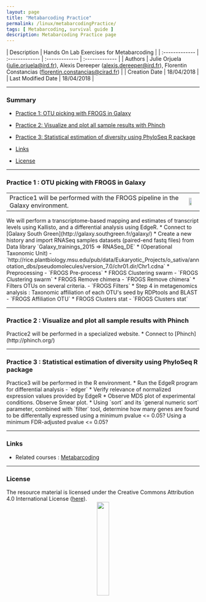 ```yaml
---
layout: page
title: "Metabarcoding Practice"
permalink: /linux/metabarcodingPractice/
tags: [ Metabarcoding, survival guide ]
description: Metabarcoding Practice page
---
```


| Description | Hands On Lab Exercises for Metabarcoding |
| :------------- | :------------- | :------------- | :------------- |
| Authors | Julie Orjuela (julie.orjuela@ird.fr), Alexis Dereeper (alexis.dereeper@ird.fr), Florentin Constancias (florentin.constancias@cirad.fr) |
| Creation Date | 18/04/2018 |
| Last Modified Date | 18/04/2018 |


-----------------------

### Summary

<!-- TOC depthFrom:2 depthTo:2 withLinks:1 updateOnSave:1 orderedList:0 -->
* [Practice 1: OTU picking with FROGS in Galaxy](#practice-1)
* [Practice 2: Visualize and plot all sample results with Phinch](#practice-2)
* [Practice 3: Statistical estimation of diversity using PhyloSeq R package](#practice-3)

* [Links](#links)
* [License](#license)


-----------------------

<a name="practice-1"></a>
### Practice 1 : OTU picking with FROGS in Galaxy
<table class="table-contact">
<tr>
<td>Practice1 will be performed with the FROGS pipeline in the Galaxy environment.</td>
<td><img width="60%" src="{{ site.url }}/images/trainings-galaxy.png" alt="" />
</td>
</tr>
</table>
We will perform a transcriptome-based mapping and estimates of transcript levels using Kallisto, and a differential analysis using EdgeR.
* Connect to [Galaxy South Green](http://galaxy.southgreen.fr/galaxy/)
* Create a new history and import RNASeq samples datasets (paired-end fastq files) from Data library
`Galaxy_trainings_2015 => RNASeq_DE`
* (Operational Taxonomic Unit)  - `http://rice.plantbiology.msu.edu/pub/data/Eukaryotic_Projects/o_sativa/annotation_dbs/pseudomolecules/version_7.0/chr01.dir/Chr1.cdna`
* Preprocessing - `FROGS Pre-process`
* FROGS Clustering swarm - `FROGS Clustering swarm`
* FROGS Remove chimera - `FROGS Remove chimera`
* Filters OTUs on several criteria. - `FROGS Filters`
* Step 4 in metagenomics analysis : Taxonomic affiliation of each OTU's seed by RDPtools and BLAST - `FROGS Affiliation OTU`
* FROGS Clusters stat - `FROGS Clusters stat`

-----------------------


<a name="practice-2"></a>
### Practice 2 : Visualize and plot all sample results with Phinch
<td>Practice2 will be performed in a specialized website.</td>
* Connect to [Phinch](http://phinch.org/)


-----------------------


<a name="practice-3"></a>
### Practice 3 : Statistical estimation of diversity using PhyloSeq R package
<td>Practice3 will be performed in the R environment.</td>
* Run the EdgeR program for differential analysis - `edger`
* Verify relevance of normalized expression values provided by EdgeR
* Observe MDS plot of experimental conditions. Observe Smear plot.
* Using `sort` and  its `general numeric sort` parameter, combined with `filter` tool, determine how many genes are found to be differentally expressed using a minimum pvalue <= 0.05? Using a minimum FDR-adjusted pvalue <= 0.05?


-----------------------

### Links
<a name="links"></a>

* Related courses : [Metabarcoding](https://southgreenplatform.github.io/trainings/linuxJedi/)
-----------------------

### License
<a name="license"></a>

<div>
The resource material is licensed under the Creative Commons Attribution 4.0 International License (<a href="http://creativecommons.org/licenses/by-nc-sa/4.0/">here</a>).
<center><img width="25%" class="img-responsive" src="http://creativecommons.org.nz/wp-content/uploads/2012/05/by-nc-sa1.png"/>
</center>
</div>
